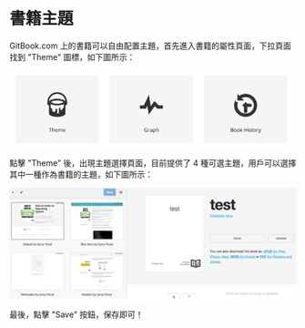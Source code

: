 # 書籍主題

GitBook.com 上的書籍可以自由配置主題，首先進入書籍的屬性頁面，下拉頁面找到 "Theme" 圖標，如下圖所示：

![theme](../../assets/gitbook.com/book-property-theme.png)

點擊 "Theme" 後，出現主題選擇頁面，目前提供了 4 種可選主題，用戶可以選擇其中一種作為書籍的主題，如下圖所示：

![select theme](../../assets/gitbook.com/select-theme.png)

最後，點擊 "Save" 按鈕，保存即可！
